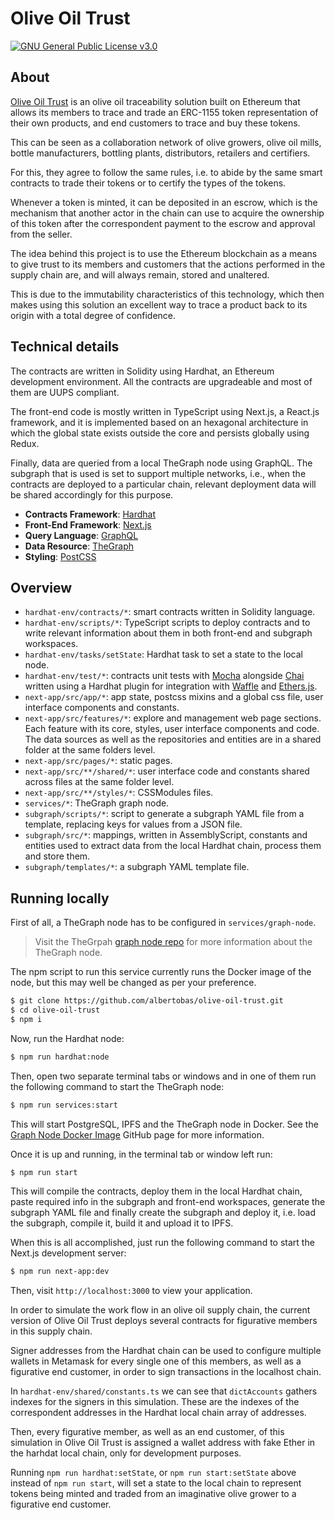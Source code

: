 # Olive Oil Trust

[![GNU General Public License v3.0](https://img.shields.io/badge/License-GNU_General_Public_License_v3.0-yellow.svg)](https://github.com/albertobas/olive-oil-trust/blob/main/LICENSE)

## About

[Olive Oil Trust](https://github.com/albertobas/olive-oil-trust 'https://github.com/albertobas/olive-oil-trust') is an olive oil traceability solution built on Ethereum that allows its members to trace and trade an ERC-1155 token representation of their own products, and end customers to trace and buy these tokens.

This can be seen as a collaboration network of olive growers, olive oil mills, bottle manufacturers, bottling plants, distributors, retailers and certifiers.

For this, they agree to follow the same rules, i.e. to abide by the same smart contracts to trade their tokens or to certify the types of the tokens.

Whenever a token is minted, it can be deposited in an escrow, which is the mechanism that another actor in the chain can use to acquire the ownership of this token after the correspondent payment to the escrow and approval from the seller.

The idea behind this project is to use the Ethereum blockchain as a means to give trust to its members and customers that the actions performed in the supply chain are, and will always remain, stored and unaltered.

This is due to the immutability characteristics of this technology, which then makes using this solution an excellent way to trace a product back to its origin with a total degree of confidence.

## Technical details

The contracts are written in Solidity using Hardhat, an Ethereum development environment. All the contracts are upgradeable and most of them are UUPS compliant.

The front-end code is mostly written in TypeScript using Next.js, a React.js framework, and it is implemented based on an hexagonal architecture in which the global state exists outside the core and persists globally using Redux.

Finally, data are queried from a local TheGraph node using GraphQL. The subgraph that is used is set to support multiple networks, i.e., when the contracts are deployed to a particular chain, relevant deployment data will be shared accordingly for this purpose.

- **Contracts Framework**: [Hardhat](https://hardhat.org/)
- **Front-End Framework**: [Next.js](https://nextjs.org/)
- **Query Language**: [GraphQL](https://graphql.org/)
- **Data Resource**: [TheGraph](https://thegraph.com/)
- **Styling**: [PostCSS](https://postcss.org)

## Overview

- `hardhat-env/contracts/*`: smart contracts written in Solidity language.
- `hardhat-env/scripts/*`: TypeScript scripts to deploy contracts and to write relevant information about them in both front-end and subgraph workspaces.
- `hardhat-env/tasks/setState`: Hardhat task to set a state to the local node.
- `hardhat-env/test/*`: contracts unit tests with [Mocha](https://mochajs.org/) alongside [Chai](https://www.chaijs.com/) written using a Hardhat plugin for integration with [Waffle](https://hardhat.org/plugins/nomiclabs-hardhat-waffle.html) and [Ethers.js](https://hardhat.org/plugins/nomiclabs-hardhat-ethers.html).
- `next-app/src/app/*`: app state, postcss mixins and a global css file, user interface components and constants.
- `next-app/src/features/*`: explore and management web page sections. Each feature with its core, styles, user interface components and code. The data sources as well as the repositories and entities are in a shared folder at the same folders level.
- `next-app/src/pages/*`: static pages.
- `next-app/src/**/shared/*`: user interface code and constants shared across files at the same folder level.
- `next-app/src/**/styles/*`: CSSModules files.
- `services/*`: TheGraph graph node.
- `subgraph/scripts/*`: script to generate a subgraph YAML file from a template, replacing keys for values from a JSON file.
- `subgraph/src/*`: mappings, written in AssemblyScript, constants and entities used to extract data from the local Hardhat chain, process them and store them.
- `subgraph/templates/*`: a subgraph YAML template file.

## Running locally

First of all, a TheGraph node has to be configured in `services/graph-node`.

> Visit the TheGrpah [graph node repo](https://github.com/graphprotocol/graph-node/tree/f5e18bfdce700892e412096c26ec06090852a251) for more information about the TheGraph node.

The npm script to run this service currently runs the Docker image of the node, but this may well be changed as per your preference.

```bash
$ git clone https://github.com/albertobas/olive-oil-trust.git
$ cd olive-oil-trust
$ npm i
```

Now, run the Hardhat node:

```bash
$ npm run hardhat:node
```

Then, open two separate terminal tabs or windows and in one of them run the following command to start the TheGraph node:

```bash
$ npm run services:start
```

This will start PostgreSQL, IPFS and the TheGraph node in Docker. See the [Graph Node Docker Image](https://github.com/graphprotocol/graph-node/tree/f5e18bfdce700892e412096c26ec06090852a251/docker) GitHub page for more information.

Once it is up and running, in the terminal tab or window left run:

```bash
$ npm run start
```

This will compile the contracts, deploy them in the local Hardhat chain, paste required info in the subgraph and front-end workspaces, generate the subgraph YAML file and finally create the subgraph and deploy it, i.e. load the subgraph, compile it, build it and upload it to IPFS.

When this is all accomplished, just run the following command to start the Next.js development server:

```bash
$ npm run next-app:dev
```

Then, visit `http://localhost:3000` to view your application.

In order to simulate the work flow in an olive oil supply chain, the current version of Olive Oil Trust deploys several contracts for figurative members in this supply chain.

Signer addresses from the Hardhat chain can be used to configure multiple wallets in Metamask for every single one of this members, as well as a figurative end customer, in order to sign transactions in the localhost chain.

In `hardhat-env/shared/constants.ts` we can see that `dictAccounts` gathers indexes for the signers in this simulation. These are the indexes of the correspondent addresses in the Hardhat local chain array of addresses.

Then, every figurative member, as well as an end customer, of this simulation in Olive Oil Trust is assigned a wallet address with fake Ether in the harhdat local chain, only for development purposes.

Running `npm run hardhat:setState`, or `npm run start:setState` above instead of `npm run start`, will set a state to the local chain to represent tokens being minted and traded from an imaginative olive grower to a figurative end customer.
